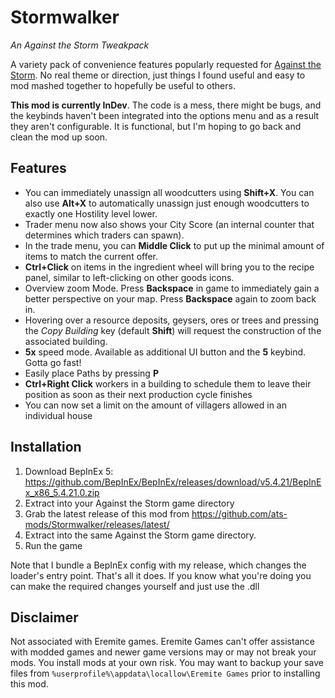 # Stormwalker
*An Against the Storm Tweakpack*

A variety pack of convenience features popularly requested for [Against the Storm](https://www.gog.com/game/against_the_storm). No real theme or direction, just things I found useful and easy to mod mashed together to hopefully be useful to others.

**This mod is currently InDev**. The code is a mess, there might be bugs, and the keybinds haven't been integrated into the options menu and as a result they aren't configurable. It is functional, but I'm hoping to go back and clean the mod up soon.

## Features

- You can immediately unassign all woodcutters using **Shift+X**. You can also use **Alt+X** to automatically unassign just enough woodcutters to exactly one Hostility level lower.
- Trader menu now also shows your City Score (an internal counter that determines which traders can spawn).
- In the trade menu, you can **Middle Click** to put up the minimal amount of items to match the current offer.
- **Ctrl+Click** on items in the ingredient wheel will bring you to the recipe panel, similar to left-clicking on other goods icons.
- Overview zoom Mode. Press **Backspace** in game to immediately gain a better perspective on your map. Press **Backspace** again to zoom back in.
- Hovering over a resource deposits, geysers, ores or trees and pressing the *Copy Building* key (default **Shift**) will request the construction of the associated building.
-  **5x** speed mode. Available as additional UI button and the **5** keybind. Gotta go fast!
- Easily place Paths by pressing **P**
- **Ctrl+Right Click** workers in a building to schedule them to leave their position as soon as their next production cycle finishes
- You can now set a limit on the amount of villagers allowed in an individual house

## Installation

1. Download BepInEx 5: https://github.com/BepInEx/BepInEx/releases/download/v5.4.21/BepInEx_x86_5.4.21.0.zip
2. Extract into your Against the Storm game directory
3. Grab the latest release of this mod from https://github.com/ats-mods/Stormwalker/releases/latest/
4. Extract into the same Against the Storm game directory.
5. Run the game

Note that I bundle a BepInEx config with my release, which changes the loader's entry point. That's all it does. If you know what you're doing you can make the required changes yourself and just use the .dll


## Disclaimer

Not associated with Eremite games. Eremite Games can't offer assistance with modded games and newer game versions may or may not break your mods. You install mods at your own risk. You may want to backup your save files from `%userprofile%\appdata\locallow\Eremite Games` prior to installing this mod.